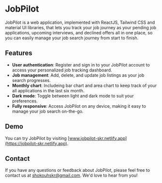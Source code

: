 # JobPilot

JobPilot is a web application, implemented with ReactJS, Tailwind CSS and material UI libraries, that lets you track your job journey as your pending job applications, upcoming interviews, and declined offers all in one place, so you can easily manage your job search journey from start to finish.

## Features

- **User authentication**: Register and sign in to your JobPilot account to access your personalized job tracking dashboard.
- **Job management**: Add, delete, and update job listings as your job search progresses.
- **Monthly chart**: Includeing bar chart and area chart to keep track of your all applications in the last six month. 
- **Dark mode**: Toggle between light and dark mode to suit your preferences.
- **Fully responsive**: Access JobPilot on any device, making it easy to manage your job search on-the-go.

## Demo

You can try JobPilot by visiting [www.jobpilot-skr.netlify.app](https://jobpilot-skr.netlify.app).

## Contact

If you have any questions or feedback about JobPilot, please feel free to contact us at shokouhskr@gmail.com. We'd love to hear from you!
